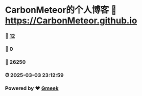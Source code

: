 # CarbonMeteor的个人博客 :link: https://CarbonMeteor.github.io 
### :page_facing_up: [12](https://CarbonMeteor.github.io/tag.html) 
### :speech_balloon: 0 
### :hibiscus: 26250 
### :alarm_clock: 2025-03-03 23:12:59 
### Powered by :heart: [Gmeek](https://github.com/Meekdai/Gmeek)
